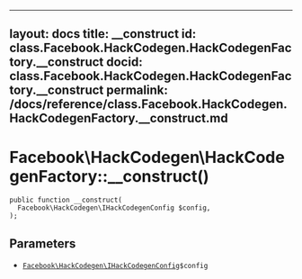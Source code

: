 
***

layout: docs
title: __construct
id: class.Facebook.HackCodegen.HackCodegenFactory.__construct
docid: class.Facebook.HackCodegen.HackCodegenFactory.__construct
permalink: /docs/reference/class.Facebook.HackCodegen.HackCodegenFactory.__construct.md
---







# Facebook\\HackCodegen\\HackCodegenFactory::__construct()




``` Hack
public function __construct(
  Facebook\HackCodegen\IHackCodegenConfig $config,
);
```




## Parameters




+ [` Facebook\HackCodegen\IHackCodegenConfig `](<interface.Facebook.HackCodegen.IHackCodegenConfig.md>)`` $config ``